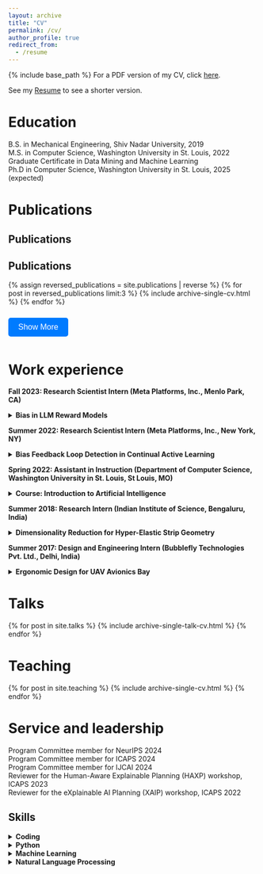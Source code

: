 ```yaml
---
layout: archive
title: "CV"
permalink: /cv/
author_profile: true
redirect_from:
  - /resume
---
```


{% include base_path %}
For a PDF version of my CV, click [here](https://kumar-ashwin.github.io/files/CV_Feb2023.pdf).

See my [Resume](https://kumar-ashwin.github.io/files/Resume_May2024.pdf) to see a shorter version.

Education
======
* B.S. in Mechanical Engineering, Shiv Nadar University, 2019
* M.S. in Computer Science, Washington University in St. Louis, 2022
  * Graduate Certificate in Data Mining and Machine Learning
* Ph.D in Computer Science, Washington University in St. Louis, 2025 (expected)

Publications
======
## Publications
## Publications

<div id="publications-container">
  <ul>
    {% assign reversed_publications = site.publications | reverse %}
    {% for post in reversed_publications limit:3 %}
      {% include archive-single-cv.html %}
    {% endfor %}
  </ul>
  
  <div id="more-publications" style="display: none;">
    <ul>
      {% for post in reversed_publications offset:3 %}
        {% include archive-single-cv.html %}
      {% endfor %}
    </ul>
  </div>

  <button id="toggle-publications" onclick="togglePublications()">Show More</button>
</div>

<style>
  #toggle-publications {
    background-color: #007bff;
    color: white;
    border: none;
    padding: 10px 20px;
    text-align: center;
    text-decoration: none;
    display: inline-block;
    font-size: 16px;
    margin: 10px 0;
    cursor: pointer;
    border-radius: 5px;
    transition: background-color 0.3s ease;
  }

  #toggle-publications:hover {
    background-color: #0056b3;
  }

  #publications-container {
    max-width: 600px;
    margin: auto;
  }

  ul {
    list-style-type: none;
    padding: 0;
  }
</style>

<script>
  function togglePublications() {
    var morePublications = document.getElementById("more-publications");
    var button = document.getElementById("toggle-publications");
    
    if (morePublications.style.display === "none") {
      morePublications.style.display = "block";
      button.innerText = "Show Less";
    } else {
      morePublications.style.display = "none";
      button.innerText = "Show More";
    }
  }
</script>


Work experience
======
* **Fall 2023: Research Scientist Intern (Meta Platforms, Inc., Menlo Park, CA)**
  <details>
  <summary><strong>Bias in LLM Reward Models</strong></summary>
  * Designed metrics to detect bias in reward models used in the RLHF pipeline.
  * Evaluated multiple open-source datasets and LLM architectures for the presence of this bias to build understanding and guide mitigations.
  * Used active learning techniques to identify useful data points to be labeled for RLHF, to minimize labeling costs.
  </details>

* **Summer 2022: Research Scientist Intern (Meta Platforms, Inc., New York, NY)**

  <details>
  <summary><strong>Bias Feedback Loop Detection in Continual Active Learning</strong></summary>
  
  - Designed methods to detect bias feedback loops in content classifiers using Model Assisted Sampling for data review.
  - Measured bias propagation to future models when a biased model is used in sampling, and developed strategies to mitigate bias bootstrapping and accelerate recovery.
  - Collaborated with multiple product teams to identify techniques and generalize experimental findings.
  </details>

* **Spring 2022: Assistant in Instruction (Department of Computer Science, Washington University in St. Louis, St Louis, MO)**

  <details>
  <summary><strong>Course: Introduction to Artificial Intelligence</strong></summary>
  
  - Provided one-on-one assistance to over 130 students on coursework and assignments related to algorithms, Markov models, reinforcement learning, and logic.
  - Graded homework assignments and exams.
  - Delivered lectures on Reinforcement Learning and led problem-solving sessions on Logic and Markov Decision Processes (MDPs).
  </details>

* **Summer 2018: Research Intern (Indian Institute of Science, Bengaluru, India)**

  <details>
  <summary><strong>Dimensionality Reduction for Hyper-Elastic Strip Geometry</strong></summary>
  
  - Performed dimensionality reduction of strain energy expressions for hyper-elastic strip geometry using symbolic tools like Mathematica.
  - Utilized the Variational Asymptotic Method (VAM) to develop a geometrically and materially non-linear beam theory, applied to helicopter rotor blades for vibration reduction.
  </details>

* **Summer 2017: Design and Engineering Intern (Bubblefly Technologies Pvt. Ltd., Delhi, India)**

  <details>
  <summary><strong>Ergonomic Design for UAV Avionics Bay</strong></summary>
  
  - Designed an ergonomic fixed enclosure system for the avionics bay of Unmanned Aerial Vehicles (UAVs).
  - Conducted research and developed an adaptable battery mount for easier installation and removal.
  </details>

Talks
======
  <ul>{% for post in site.talks %}
    {% include archive-single-talk-cv.html %}
  {% endfor %}</ul>
  
Teaching
======
  <ul>{% for post in site.teaching %}
    {% include archive-single-cv.html %}
  {% endfor %}</ul>
  
Service and leadership
======
* Program Committee member for NeurIPS 2024
* Program Committee member for ICAPS 2024
* Program Committee member for IJCAI 2024
* Reviewer for the Human-Aware Explainable Planning (HAXP) workshop, ICAPS 2023
* Reviewer for the eXplainable AI Planning (XAIP) workshop, ICAPS 2022

## Skills

<details>
  <summary><strong>Coding</strong></summary>

  - Data structures and algorithms
  - Object-oriented programming
  - Git/Version control
</details>

<details>
  <summary><strong>Python</strong></summary>

  - Data analysis: pandas, numpy, scipy, scikit-learn
  - Machine learning: scikit-learn, tensorflow, pytorch
  - Optimization: cplex, gurobi
  - Web design: flask, d3.js, CSS, HTML
</details>

<details>
  <summary><strong>Machine Learning</strong></summary>

  - **Reinforcement Learning**
    - MDPs and POMDPs
    - Deep Q-Networks
    - Policy Gradient Methods
    - Actor-Critic Methods
  - **Supervised Learning**
    - Regression
    - Gradient Boosted Trees
    - Neural Networks
  - **Adversarial Machine Learning**
</details>

<details>
  <summary><strong>Natural Language Processing</strong></summary>

  - Word embeddings
  - Sequence to sequence models
  - Transformers
  - Attention mechanisms
</details>

